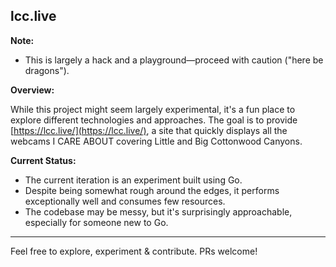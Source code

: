 ## lcc.live

**Note:**  
- This is largely a hack and a playground—proceed with caution ("here be dragons").

**Overview:**

While this project might seem largely experimental, it's a fun place to explore different technologies and approaches. The goal is to provide [https://lcc.live/](https://lcc.live/), a site that quickly displays all the webcams I CARE ABOUT covering Little and Big Cottonwood Canyons.

**Current Status:**

- The current iteration is an experiment built using Go.
- Despite being somewhat rough around the edges, it performs exceptionally well and consumes few resources.
- The codebase may be messy, but it's surprisingly approachable, especially for someone new to Go.

---

Feel free to explore, experiment & contribute. PRs welcome!
